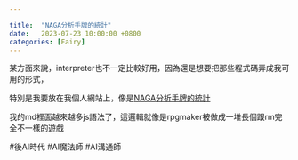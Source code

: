 ```yaml
---

title:  "NAGA分析手牌的統計"
date:   2023-07-23 10:00:00 +0800
categories: [Fairy]
---
```


某方面來說，interpreter也不一定比較好用，因為還是想要把那些程式碼弄成我可用的形式，

特別是我要放在我個人網站上，像是[NAGA分析手牌的統計](https://ai.posetmage.com/Cthulhu/NAGA)

我的md裡面越來越多js語法了，這邏輯就像是rpgmaker被做成一堆長個跟rm完全不一樣的遊戲

#後AI時代 #AI魔法師 #AI溝通師